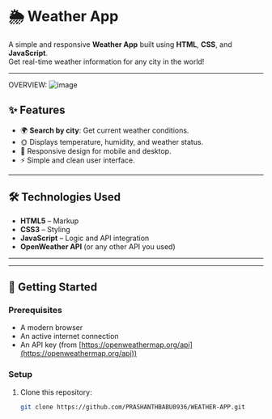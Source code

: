 # 🌦️ Weather App

A simple and responsive **Weather App** built using **HTML**, **CSS**, and **JavaScript**.  
Get real-time weather information for any city in the world!

---
OVERVIEW:
![image](https://github.com/user-attachments/assets/ba20376e-9661-4310-ba88-d0bc539b0e77)

## ✨ Features
- 🌍 **Search by city**: Get current weather conditions.
- 🌞 Displays temperature, humidity, and weather status.
- 📱 Responsive design for mobile and desktop.
- ⚡️ Simple and clean user interface.

---

## 🛠️ Technologies Used
- **HTML5** – Markup
- **CSS3** – Styling
- **JavaScript** – Logic and API integration
- **OpenWeather API** (or any other API you used)

---



---

## 🚀 Getting Started

### Prerequisites
- A modern browser
- An active internet connection
- An API key (from [https://openweathermap.org/api](https://openweathermap.org/api))

### Setup
1. Clone this repository:
   ```bash
   git clone https://github.com/PRASHANTHBABU0936/WEATHER-APP.git
